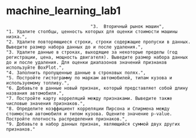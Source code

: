 # machine_learning_lab1

                                    "3.  Вторичный рынок машин",
    "1. Удалите столбцы, ценность которых для оценки стоимости машины низка.",
    "2. Удалите повторяющиеся строки, строки содержащие пропуски в данных. Выведите размер набора данных до и после удаления.",
    "3. Удалите данные в строках, выходящие за некоторые пределы (год регистрации, цена, мощность двигателя). Выведите размер набора данных до и после удаления. Для оценки диапазонов значений признаков используйте BoxPlot.",
    "4. Заполнить пропущенные данные в строковых полях.",
    "5. Постройте гистограмму по маркам автомобилей, типам кузова и используемому топливу.",
    "6. Добавьте в данные новый признак, который представляет собой длину названия автомобиля.",
    "7. Постройте карту корреляций между признаками. Выведите также числовые значения признаков.",
    "8. Определите коэффициент корреляции Пирсона и Спирмена между стоимостью автомобиля и типом кузова. Оцените значение p-value. Постройте плотность распределения признаков.",
    "9. Добавьте в набор данных признак, являющийся суммой двух других признаков."
